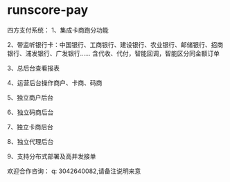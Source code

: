 # runscore-pay
四方支付系统：
1、集成卡商跑分功能

2、带监听银行卡：中国银行、工商银行、建设银行、农业银行、邮储银行、招商银行、浦发银行、广发银行…… 含代收、代付，智能回调，智能区分同金额订单

3、总后台查看报表

4、运营后台操作商户、卡商、码商

5、独立商户后台

6、独立码商后台

7、独立卡商后台

8、独立代理后台

9、支持分布式部署及高并发接单

欢迎合作咨询：
q: 3042640082,请备注说明来意
